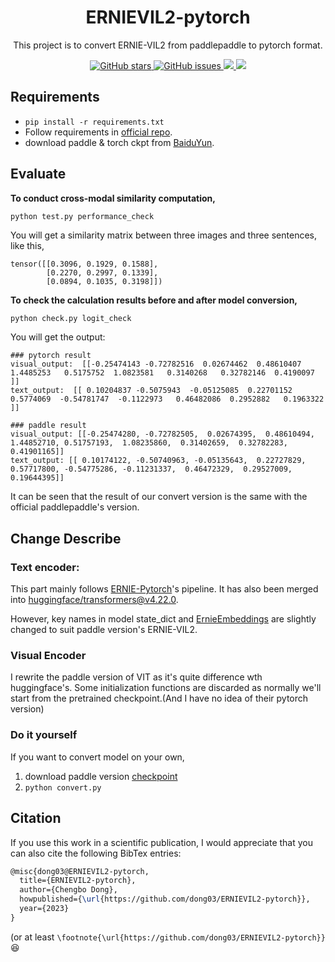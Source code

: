 <h1 align="center">ERNIEVIL2-pytorch</h1>

<p align="center">This project is to convert ERNIE-VIL2 from paddlepaddle to pytorch format.</p>

<p align="center">
  <a href="https://github.com/dong03/ERNIEVIL2-pytorch/stargazers">
    <img src="https://img.shields.io/github/stars/dong03/ERNIEVIL2-pytorch.svg?colorA=orange&colorB=orange&logo=github"
         alt="GitHub stars">
  </a>
  <a href="https://github.com/dong03/ERNIEVIL2-pytorch/issues">
        <img src="https://img.shields.io/github/issues/dong03/ERNIEVIL2-pytorch.svg"
             alt="GitHub issues">
  </a>
  <a href="https://github.com/dong03/ERNIEVIL2-pytorch/">
        <img src="https://img.shields.io/github/last-commit/dong03/ERNIEVIL2-pytorch.svg">
  </a>
   <a href="https://github.com/dong03/ERNIEVIL2-pytorch/blob/master/LICENSE">
        <img src="https://img.shields.io/github/license/dong03/ERNIEVIL2-pytorch.svg">
  </a>
  
</p>



## Requirements
- ```pip install -r requirements.txt```
- Follow requirements in [official repo](https://github.com/PaddlePaddle/ERNIE/tree/ernie-kit-open-v1.0/Research/ERNIE-ViL2).
- download paddle & torch ckpt from [BaiduYun](链接：https://pan.baidu.com/s/1fqt51Gisra6Rqk9OCC0ovQ?pwd=kaxr).

## Evaluate
**To conduct cross-modal similarity computation,** 
```
python test.py performance_check
```
You will get a similarity matrix between three images and three sentences, like this,
```
tensor([[0.3096, 0.1929, 0.1588],
        [0.2270, 0.2997, 0.1339],
        [0.0894, 0.1035, 0.3198]])
```
**To check the calculation results before and after model conversion,**

```bash
python check.py logit_check
```

You will get the output:

```output
### pytorch result
visual_output:  [[-0.25474143 -0.72782516  0.02674462  0.48610407  1.4485253   0.5175752  1.0823581   0.3140268   0.32782146  0.4190097 ]]
text_output:  [[ 0.10204837 -0.5075943  -0.05125085  0.22701152  0.5774069  -0.54781747  -0.1122973   0.46482086  0.2952882   0.1963322 ]]

### paddle result
visual_output: [[-0.25474280, -0.72782505,  0.02674395,  0.48610494,  1.44852710, 0.51757193,  1.08235860,  0.31402659,  0.32782283,  0.41901165]]
text_output: [[ 0.10174122, -0.50740963, -0.05135643,  0.22727829,  0.57717800, -0.54775286, -0.11231337,  0.46472329,  0.29527009,  0.19644395]]

```

It can be seen that the result of our convert version is the same with the official paddlepaddle's version.

## Change Describe

### **Text encoder**:
This part mainly follows [ERNIE-Pytorch](https://github.com/nghuyong/ERNIE-Pytorch)'s pipeline. It has also been merged into [huggingface/transformers@v4.22.0](https://github.com/huggingface/transformers/releases/tag/v4.22.0).

However, key names in model state_dict and [ErnieEmbeddings](ernievil2torch/transformers/ERNIE.py) are slightly changed to suit paddle version's ERNIE-VIL2.

### **Visual Encoder**
I rewrite the paddle version of VIT as it's quite difference wth huggingface's. Some initialization functions are discarded as normally we'll start from the pretrained checkpoint.(And I have no idea of their pytorch version)

### **Do it yourself**
If you want to convert model on your own, 

1. download paddle version [checkpoint](http://bj.bcebos.com/wenxin-models/ERNIE_VIL2_BASE_ViT.pdparams)
2. ```python convert.py```


## Citation

If you use this work in a scientific publication, I would appreciate that you can also cite the following BibTex entries:

```latex
@misc{dong03@ERNIEVIL2-pytorch,
  title={ERNIEVIL2-pytorch},
  author={Chengbo Dong},
  howpublished={\url{https://github.com/dong03/ERNIEVIL2-pytorch}},
  year={2023}
}
```

(or at least 
```\footnote{\url{https://github.com/dong03/ERNIEVIL2-pytorch}}``` 😆
